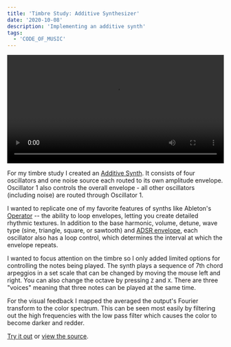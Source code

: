 ```yaml
---
title: 'Timbre Study: Additive Synthesizer'
date: '2020-10-08'
description: 'Implementing an additive synth'
tags:
  - 'CODE_OF_MUSIC'
---
```


<p>
<video style="width: 100%; max-height: none" controls name="Screen capture" src="additive-synth-capture.mp4"></video>
</p>

For my timbre study I created an [Additive Synth](https://additive-synth.netlify.app/). It consists of four oscillators and one noise source each routed to its own amplitude envelope. Oscillator 1 also controls the overall envelope - all other oscillators (including noise) are routed through Oscillator 1.

I wanted to replicate one of my favorite features of synths like Ableton's [Operator](https://www.ableton.com/en/packs/operator/) -- the ability to loop envelopes, letting you create detailed rhythmic textures. In addition to the base harmonic, volume, detune, wave type (sine, triangle, square, or sawtooth) and [ADSR envelope](<https://en.wikipedia.org/wiki/Envelope_(music)>), each oscillator also has a loop control, which determines the interval at which the envelope repeats.

I wanted to focus attention on the timbre so I only added limited options for controlling the notes being played. The synth plays a sequence of 7th chord arpeggios in a set scale that can be changed by moving the mouse left and right. You can also change the octave by pressing `Z` and `X`. There are three "voices" meaning that three notes can be played at the same time.

For the visual feedback I mapped the averaged the output's Fourier transform to the color spectrum. This can be seen most easily by filtering out the high frequencies with the low pass filter which causes the color to become darker and redder.

[Try it out](https://additive-synth.netlify.app/) or [view the source](https://github.com/ejarzo/additive-synth).
